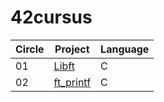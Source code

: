 # 42cursus

| Circle | Project         | Language   |
|--------|------------------|------------|
| 01     | [Libft](https://github.com/deluxeee31/Libft) | C          |
| 02     | [ft_printf]([https://github.com/rjacquet31/ft_printf.git]) | C          |
